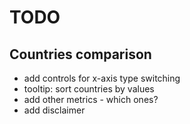 # TODO

## Countries comparison

- add controls for x-axis type switching
- tooltip: sort countries by values
- add other metrics - which ones?
- add disclaimer